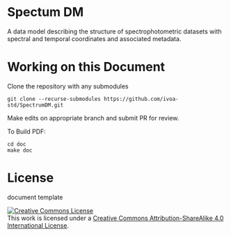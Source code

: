 # Spectum DM

A data model describing the structure of spectrophotometric datasets with spectral and temporal coordinates and associated metadata.

# Working on this Document

Clone the repository with any submodules

    git clone --recurse-submodules https://github.com/ivoa-std/SpectrumDM.git

Make edits on appropriate branch and submit PR for review.

To Build PDF:

    cd doc
    make doc

# License
document template

<a rel="license" href="http://creativecommons.org/licenses/by-sa/4.0/">
  <img alt="Creative Commons License" style="border-width:0" src="https://i.creativecommons.org/l/by-sa/4.0/88x31.png" /></a>
  <br />
  This work is licensed under a <a rel="license" href="http://creativecommons.org/licenses/by-sa/4.0/">
  Creative Commons Attribution-ShareAlike 4.0 International License</a>.
  
